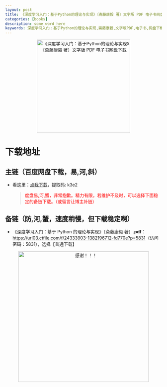 ```yaml
---
layout: post
title: 《深度学习入门：基于Python的理论与实现》〔斋藤康毅 著〕文字版 PDF 电子书网盘下载
categories: [books]
description: some word here
keywords: 深度学习入门：基于Python的理论与实现,斋藤康毅,文字版PDF,电子书,网盘下载
---
```


<div align="center"><img src="https://pic.imgdb.cn/item/67061b12d29ded1a8c64d326.png" alt="《深度学习入门：基于Python的理论与实现》〔斋藤康毅 著〕文字版 PDF 电子书网盘下载" width="300px" height="auto"></div>

# 下载地址

## 主链（百度网盘下载，易,河,斜）

- 看这里：[点我下载](https://pan.baidu.com/s/1iMXUbSbtZQZjDcqDmnWUyw?pwd=k3e2)，提取码: k3e2

  > <p style="color:red" >度盘易,河,蟹，非常抱歉。精力有限，若维护不及时，可以选择下面稳定的备链下载。（或留言让博主补链）</p>

## 备链（防,河,蟹，速度稍慢，但下载稳定啊）

- 《深度学习入门：基于 Python 的理论与实现》〔斋藤康毅 著〕.**pdf**：<https://url03.ctfile.com/f/24333903-1382196712-fd770e?p=5831>（访问密码：5831），选择【普通下载】

<div align="center"><img src="https://pic.imgdb.cn/item/6707df6bd29ded1a8ce37031.gif" alt="感谢！！！" width="420px" height="auto"/></div>
